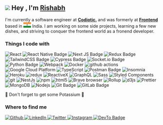 <h2><img src="https://emojis.slackmojis.com/emojis/images/1531849430/4246/blob-sunglasses.gif?1531849430" width="30"/> Hey , I'm <a href="https://rishabh.me/">Rishabh</a></h2>
<p>I'm currently a software engineer at <strong><a href="https://www.codiotic.com/">Codiotic.</a></strong> and was formerly at <strong><a href="https://www.codiotic.com">Frontend</a></strong> based in <img height="18px" width="25px" src='./flag-icon.png' alt='india-flag'> India. I am working on some side projects, learning a few new dishes, and striving to conquer the frontend world as a fronend developer.</p>

<h3>Things I code with</h3>

  <p>
    <img alt="React" src="https://img.shields.io/badge/-React-45b8d8?style=flat-square&logo=react&logoColor=white" />
    <img src="https://img.shields.io/badge/react_native-%2320232a.svg?style=flat-square&logo=react&logoColor=%2361DAFB"
      alt="React Native Badge">
    <img alt="Next JS Badge"
      src="https://img.shields.io/badge/Next-black?style=flat-square&logo=next.js&logoColor=white" />
    <img alt="Redux Badge"
      src="https://img.shields.io/badge/redux-%23593d88.svg?style=flat-square&logo=redux&logoColor=white" />
    <img
      src="https://img.shields.io/badge/tailwindcss-%2338B2AC.svg?style=flat-square&logo=tailwind-css&logoColor=white"
      alt="TailwindCSS Badge">
    <img src="https://img.shields.io/badge/-cypress-%23E5E5E5?style=flat-square&logo=cypress&logoColor=058a5e"
      alt="Cypress Badge">
    <img src="https://img.shields.io/badge/Socket.io-black?style=flat-square&logo=socket.io&badgeColor=010101"
      alt="Socket.io Badge">
    <img src="https://img.shields.io/badge/python-3670A0?style=flat-square&logo=python&logoColor=ffdd54"
      alt="Python Badge">
    <img alt="Webpack"
      src="https://img.shields.io/badge/-Webpack-8DD6F9?style=flat-square&logo=webpack&logoColor=white" />
    <img alt="Docker" src="https://img.shields.io/badge/-Docker-46a2f1?style=flat-square&logo=docker&logoColor=white" />
    <img alt="github actions"
      src="https://img.shields.io/badge/-Github_Actions-2088FF?style=flat-square&logo=github-actions&logoColor=white" />
    <img alt="Google Cloud Platform"
      src="https://img.shields.io/badge/-Google_Cloud_Platform-1a73e8?style=flat-square&logo=google-cloud&logoColor=white" />
    <img alt="TypeScript"
      src="https://img.shields.io/badge/-TypeScript-007ACC?style=flat-square&logo=typescript&logoColor=white" />
    <img src="https://img.shields.io/badge/Postman-FF6C37?style=flat-square&logo=postman&logoColor=white"
      alt="Postman Badge">
    <img alt="Insomnia"
      src="https://img.shields.io/badge/-Insomnia-5849BE?style=flat-square&logo=insomnia&logoColor=white" />
    <img alt="Heroku" src="https://img.shields.io/badge/-Heroku-430098?style=flat-square&logo=heroku&logoColor=white" />
    <img alt="redux" src="https://img.shields.io/badge/-Redux-764ABC?style=flat-square&logo=redux&logoColor=white" />
    <img alt="ReactiveX"
      src="https://img.shields.io/badge/-RxJs-B7178C?style=flat-square&logo=reactivex&logoColor=white" />
    <img alt="GraphQL"
      src="https://img.shields.io/badge/-GraphQL-E10098?style=flat-square&logo=graphql&logoColor=white" />
    <img alt="Sass" src="https://img.shields.io/badge/-Sass-CC6699?style=flat-square&logo=sass&logoColor=white" />
    <img alt="Styled Components"
      src="https://img.shields.io/badge/-Styled_Components-db7092?style=flat-square&logo=styled-components&logoColor=white" />
    <img alt="git" src="https://img.shields.io/badge/-Git-F05032?style=flat-square&logo=git&logoColor=white" />
    <img alt="NestJs" src="https://img.shields.io/badge/-NestJs-ea2845?style=flat-square&logo=nestjs&logoColor=white" />
    <img alt="npm" src="https://img.shields.io/badge/-NPM-CB3837?style=flat-square&logo=npm&logoColor=white" />
    <img alt="html5" src="https://img.shields.io/badge/-HTML5-E34F26?style=flat-square&logo=html5&logoColor=white" />
    <img alt="Brave browser"
      src="https://img.shields.io/badge/-Brave_Browser-FB542B?style=flat-square&logo=brave&logoColor=white" />
    <img alt="Rollup"
      src="https://img.shields.io/badge/-Rollup-EC4A3F?style=flat-square&logo=rollup.js&logoColor=white" />
    <img alt="d3js" src="https://img.shields.io/badge/-D3.js-F9A03C?style=flat-square&logo=d3.js&logoColor=white" />
    <img alt="Prettier"
      src="https://img.shields.io/badge/-Prettier-F7B93E?style=flat-square&logo=prettier&logoColor=white" />
    <img alt="MongoDB"
      src="https://img.shields.io/badge/-MongoDB-13aa52?style=flat-square&logo=mongodb&logoColor=white" />
    <img alt="Nodejs"
      src="https://img.shields.io/badge/-Nodejs-43853d?style=flat-square&logo=Node.js&logoColor=white" />
    <img src="https://img.shields.io/badge/git-%23F05033.svg?style=flat-square&logo=git&logoColor=white"
      alt="Git Badge">
    <img src="https://img.shields.io/badge/gitlab-%23181717.svg?style=flat-square&logo=gitlab&logoColor=white"
      alt="GitLab Badge">
  </p>
 

<p>🍌 Don't forget to get some Potassium 🍌</p>

<!-- <img align="right" src="https://media1.giphy.com/media/13HgwGsXF0aiGY/giphy.gif" />
<h2>⚡️ A Few Quick Facts</h2>
  -->
   <h3>Where to find me</h3>
  <p>
    <a href="https://github.com/Rishabh157" target="_blank">
      <img alt="Github"
        src="https://img.shields.io/badge/GitHub-%2312100E.svg?&style=for-the-badge&logo=Github&logoColor=white" />
    </a>
    <a href="https://www.linkedin.com/in/rishabh-gour-3b0861221/" target="_blank">
      <img alt="LinkedIn"
        src="https://img.shields.io/badge/linkedin-%230077B5.svg?&style=for-the-badge&logo=linkedin&logoColor=white" />
    </a>
    <a href="https://x.com/Rishabhgour157" target="_blank">
      <img alt="Twitter"
        src="https://img.shields.io/badge/twitter-%231DA1F2.svg?&style=for-the-badge&logo=twitter&logoColor=white" />
    </a>
    <a href="https://www.instagram.com/rishabh._.30/" target="_blank">
      <img alt="Instagram"
        src="https://img.shields.io/badge/Instagram-%23E4405F.svg?style=for-the-badge&logo=Instagram&logoColor=white" />
    </a>
    <a href="mailto:rishabhgour157@gmail.com" target="_blank">
      <img alt="DevTo Badge"
        src="https://img.shields.io/badge/Gmail-D14836?style=for-the-badge&logo=gmail&logoColor=white">
    </a>
  </p>

